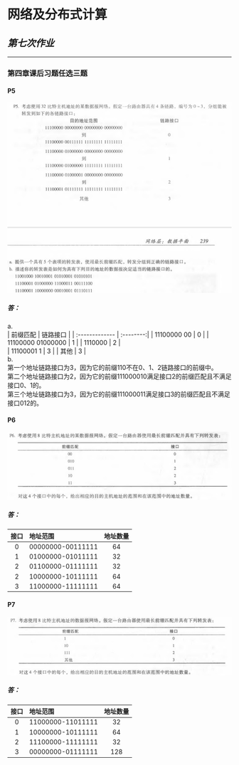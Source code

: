 # 网络及分布式计算


## *第七次作业*

---------------------------------------------  
### 第四章课后习题任选三题  
#### P5  
![Alt text](./P5.png)
##### 答：  
a.  
|    前缀匹配       |  链路接口 | 
| :------------- | :--------:|
| 11100000 00       | 0 |
| 11100000 01000000 | 1 |
| 1110000           | 2 |  
| 11100001 1        | 3 |
| 其他               | 3 |  
b.   
第一个地址链路接口为3，因为它的前缀110不在0、1、2链路接口的前缀中。  
第二个地址链路接口为2，因为它的前缀111000010满足接口2的前缀匹配且不满足接口0、1的。  
第三个地址链路接口为3，因为它的前缀111000011满足接口3的前缀匹配且不满足接口012的。  
#### P6  
![Alt text](./P6.png)  
##### 答：  
|  接口 | 地址范围 |地址数量|
|  :---:|:------------- |:--:|
| 0     | 00000000-00111111 |64|
| 1     | 01000000-01011111 |32|
| 2     | 01100000-01111111 |32| 
| 2     | 10000000-10111111 |64|
| 3     | 11000000-11111111 |64|  
#### P7  
![Alt text](./P7.png)
##### 答：  
|  接口 | 地址范围 |地址数量|
|  :---:|:------------- |:--:|
| 0     | 11000000-11011111 |32|
| 1     | 10000000-10111111 |64|
| 2     | 11100000-11111111 |32|
| 3     | 00000000-01111111 |128|  
